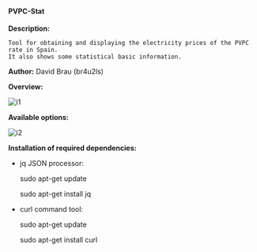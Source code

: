 #### PVPC-Stat


**Description:**

    Tool for obtaining and displaying the electricity prices of the PVPC rate in Spain.
    It also shows some statistical basic information.

**Author:** David Brau (br4u2ls)

**Overview:**

![i1](https://user-images.githubusercontent.com/112086086/190514195-bc3a8a7d-ed22-4ee9-a699-a328a154f7e4.png)

**Available options:**  
  
![i2](https://user-images.githubusercontent.com/112086086/190514353-4818ea49-0170-4692-ae54-bdb8f2b25849.png)

**Installation of required dependencies:**
  
  - jq JSON processor:

    sudo apt-get update
    
    sudo apt-get install jq
  
  - curl command tool:

    sudo apt-get update
    
    sudo apt-get install curl
